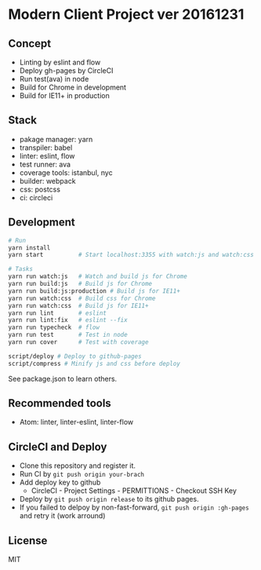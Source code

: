 # Modern Client Project ver 20161231

## Concept

- Linting by eslint and flow
- Deploy gh-pages by CircleCI
- Run test(ava) in node
- Build for Chrome in development
- Build for IE11+ in production

## Stack

- pakage manager: yarn
- transpiler: babel
- linter: eslint, flow
- test runner: ava
- coverage tools: istanbul, nyc
- builder: webpack
- css: postcss
- ci: circleci

## Development

```sh
# Run
yarn install
yarn start          # Start localhost:3355 with watch:js and watch:css

# Tasks
yarn run watch:js   # Watch and build js for Chrome
yarn run build:js   # Build js for Chrome
yarn run build:js:production # Build js for IE11+
yarn run watch:css  # Build css for Chrome
yarn run watch:css  # Build js for IE11+
yarn run lint       # eslint
yarn run lint:fix   # eslint --fix
yarn run typecheck  # flow
yarn run test       # Test in node
yarn run cover      # Test with coverage

script/deploy # Deploy to github-pages
script/compress # Minify js and css before deploy
```

See package.json to learn others.

## Recommended tools

- Atom: linter, linter-eslint, linter-flow

## CircleCI and Deploy

- Clone this repository and register it.
- Run CI by `git push origin your-brach`
- Add deploy key to github
  - CircleCI -  Project Settings - PERMITTIONS -  Checkout SSH Key
- Deploy by `git push origin release` to its github pages.
- If you failed to delpoy by non-fast-forward, `git push origin :gh-pages` and retry it (work arround)

## License

MIT
